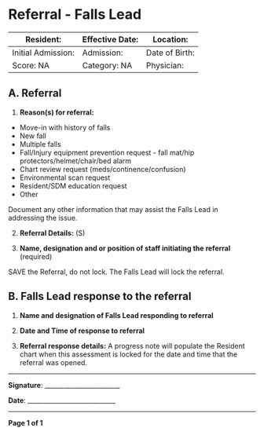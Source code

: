 # Referral - Falls Lead

| Resident: | Effective Date: | Location: |
|-----------|-----------------|-----------|
| Initial Admission: | Admission: | Date of Birth: |
| Score: NA | Category: NA | Physician: |

## A. Referral

1. **Reason(s) for referral:**
- Move-in with history of falls
- New fall
- Multiple falls
- Fall/Injury equipment prevention request - fall mat/hip protectors/helmet/chair/bed alarm
- Chart review request (meds/continence/confusion)
- Environmental scan request
- Resident/SDM education request
- Other

Document any other information that may assist the Falls Lead in addressing the issue.

2. **Referral Details:** (S)

3. **Name, designation and or position of staff initiating the referral** (required)

SAVE the Referral, do not lock. The Falls Lead will lock the referral.

## B. Falls Lead response to the referral

1. **Name and designation of Falls Lead responding to referral**

2. **Date and Time of response to referral**

3. **Referral response details:**
A progress note will populate the Resident chart when this assessment is locked for the date and time that the referral was opened.

----

**Signature**: ________________________

**Date**: ____________________________

----

**Page 1 of 1**